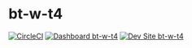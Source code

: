 # bt-w-t4

[![CircleCI](https://circleci.com/gh/greg-1-anderson/bt-w-t4.svg?style=shield)](https://circleci.com/gh/greg-1-anderson/bt-w-t4)
[![Dashboard bt-w-t4](https://img.shields.io/badge/dashboard-bt_w_t4-yellow.svg)](https://dashboard.pantheon.io/sites/5dc5ec60-d346-4fc2-8e80-bbf18112ec52#dev/code)
[![Dev Site bt-w-t4](https://img.shields.io/badge/site-bt_w_t4-blue.svg)](http://dev-bt-w-t4.pantheonsite.io/)
